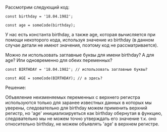 Рассмотрим следующий код:

    const birthday = '18.04.1982';

    const age = someCode(birthday);

У нас есть константа birthday, а также age, которая вычисляется при помощи некоторого кода,
используя значение из birthday (в данном случае детали не имеют значения, поэтому код не рассматривается).

Можно ли использовать заглавные буквы для имени birthday? А для age? Или одновременно для обеих переменных?

    const BIRTHDAY = '18.04.1982'; // использовать заглавные буквы?

    const AGE = someCode(BIRTHDAY); // а здесь?

Решение:

Объвяление неизменяемых переменных с верхнего регистра 
используются только для заранее известных данных в которых мы уверены,
следовательно для birthday можем применить верхний регистр,
но 'age' инициализируеться как birthday обернутая в функцию,
следовательно мы не можем точно утверждать его значение т.к. оно относительно birthday,
не можем объявлять 'age' в верхнем регистре.